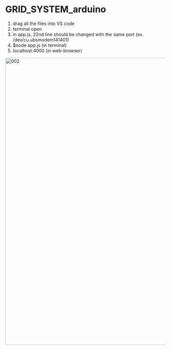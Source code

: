 # GRID_SYSTEM_arduino

1. drag all the files into VS code 
2. terminal open 
3. in app.js, 22nd line should be changed with the same port 
(ex. /dev/cu.ubsmodem141401) 
4. $node app.js (in terminal) 
5. localhost:4000 (in web-browser) 


<img width="900" alt="002" src="https://user-images.githubusercontent.com/73243458/146234353-16f1c4e6-8425-4470-b1a0-c8c961074676.png">

